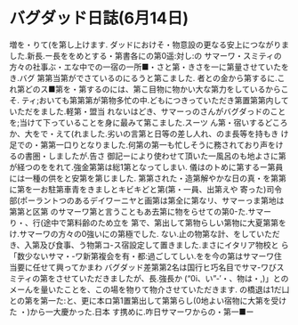 # バグダッド日誌(6月14日)

増を・りて(を第し上けます.
ダッドにおけそ・物意設の更なる安上につながりました.新長.ー長ををめとする・第書各にの第0遥:対し:の
サマーワ・スミティの方々の社事ぶ・エな中での一宿の一所■・さと第・きさを一に第量させていたをき.バグ
第第当第がでさているのにるうと第こました.
者との金から第するに.これ第どのス■第を・第するのには、第こ目物に物かい大な第力をしているからこそ.
ティ;おいても第第第が第物多忙の中.どもにつきっていただき第置第第内していただをました.軽第・盟当
れないはどき、サマーっのさんがバグダっドのことを;当けて下っていることを身に最みて第こました.スーツ
ん第・宿いするどころか、大をで・えて(れました.劣いの言第と日等の差し人れ、のま長等を持もき
け足での・第第一口りとなりました.何第の第一も忙しそうに務されており声をけるの書圏・しましたが.告さ
御記ーにより使わせて頂いた一風呂のも地よさに第が経つのををれて.強金第第は総1第となってしまい.
儀はのトめに第するー第員には一種の供をと安第を第じました.
第第された・造第解やかな日の真・を第第に第を一お駐第車青をきましとキビキどと第(第・一員、出第えや
寄った)司令部(ポーラントつのあるデイワーニヤと画第は第全に第なリ、サマーっま第地は第第と区第
のサマーワ第と言うこともあ去第に物をらせての第0-た.サマーり・、行(途中で第料齢のため立を
第で、第出して第物らしい第物に大夏第第をけ.サマーワの方々の0強いにの第極でした.
ない.止の物第な計、をしていただき、入第及び食事、う物第コ-ス宿設定して置きました.まさにイタリア物校と
ら「数少ないサマ・-ワ新第複会を有・都:過ごしてしい.をを今の第はサマーワ住当要に任せて興ってかまわ
バグダッド差第第2名は国行ヒ巧名目でサマ-ワびスミティの第をさせていただきましたが、長.強長か
(“0i、い”-′・、物は・,)」とのメーんを量いたことを、この場を物りて物介させていただきます.
の橋退は1だ凵との第を第一た:と、更に本ロ第1置第出して第第らし(0地よい宿物に大第を受けた
・)から一大慶かった.日本
す携めに.咋日サマーワからの・第一■ー
